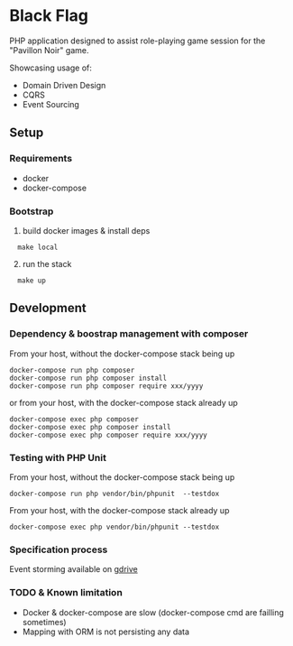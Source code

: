 # Black Flag

PHP application designed to assist role-playing game session for the "Pavillon Noir" game.

Showcasing usage of:

  - Domain Driven Design
  - CQRS
  - Event Sourcing


## Setup

### Requirements

- docker
- docker-compose

### Bootstrap 

1. build docker images & install deps

```
  make local
```

2. run the stack

```
  make up
```

## Development

### Dependency & boostrap management with composer

From your host, without the docker-compose stack being up

```
docker-compose run php composer 
docker-compose run php composer install
docker-compose run php composer require xxx/yyyy
```

or from your host, with the docker-compose stack already up

```
docker-compose exec php composer 
docker-compose exec php composer install
docker-compose exec php composer require xxx/yyyy
```

### Testing with PHP Unit

From your host, without the docker-compose stack being up

```
docker-compose run php vendor/bin/phpunit  --testdox
```

From your host, with the docker-compose stack already up

```
docker-compose exec php vendor/bin/phpunit --testdox
```


### Specification process

Event storming available on [gdrive](https://docs.google.com/document/d/1Ne8oRaANIvFzSDxvzlruglWoT8TnyzkJl6xL3PJRFkA/edit)


### TODO & Known limitation

- Docker  & docker-compose are slow (docker-compose cmd are failling sometimes)
-  Mapping with ORM is not persisting any data